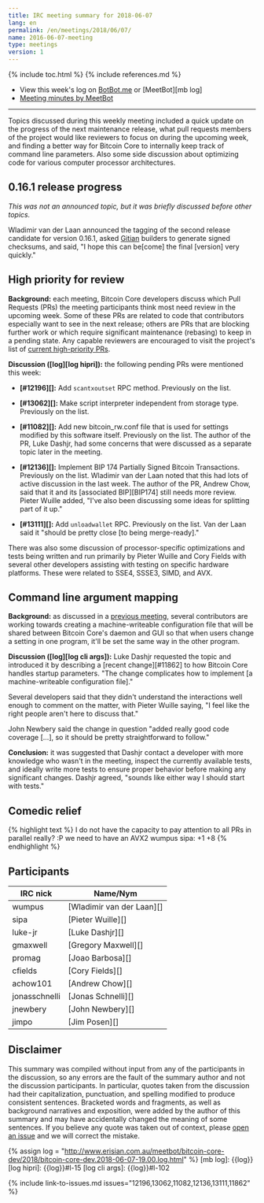 ```yaml
---
title: IRC meeting summary for 2018-06-07
lang: en
permalink: /en/meetings/2018/06/07/
name: 2016-06-07-meeting
type: meetings
version: 1
---
```

{% include toc.html %}
{% include references.md %}

- View this week's log on [BotBot.me](https://botbot.me/freenode/bitcoin-core-dev/msg/100892716/) or [MeetBot][mb log]
- [Meeting minutes by MeetBot](http://www.erisian.com.au/meetbot/bitcoin-core-dev/2018/bitcoin-core-dev.2018-06-07-19.00.html)

---

Topics discussed during this weekly meeting included a quick update on
the progress of the next maintenance release, what pull requests members
of the project would like reviewers to focus on during the upcoming
week, and finding a better way for Bitcoin Core to internally keep track
of command line parameters.   Also some side discussion about optimizing
code for various computer processor architectures.

## 0.16.1 release progress

*This was not an announced topic, but it was briefly discussed before
other topics.*

Wladimir van der Laan announced the tagging of the second release
candidate for version 0.16.1, asked [Gitian][] builders to generate
signed checksums, and said, "I hope this can be[come] the final
[version] very quickly."

## High priority for review

**Background:** each meeting, Bitcoin Core developers discuss which Pull
Requests (PRs) the meeting participants think most need review in the
upcoming week.  Some of these PRs are related to code that contributors
especially want to see in the next release; others are PRs that are
blocking further work or which require significant maintenance (rebasing)
to keep in a pending state.  Any capable reviewers are encouraged to
visit the project's list of [current high-priority
PRs][].

**Discussion ([log][log hipri]):** the following pending PRs were
mentioned this week:

- **[#12196][]:** Add `scantxoutset` RPC method. Previously on the list.

- **[#13062][]:** Make script interpreter independent from storage type.
  Previously on the list.

- **[#11082][]:** Add new bitcoin_rw.conf file that is used for settings
  modified by this software itself.  Previously on the list.  The author
  of the PR, Luke Dashjr, had some concerns that were discussed as a
  separate topic later in the meeting.

- **[#12136][]:** Implement BIP 174 Partially Signed Bitcoin
  Transactions.  Previously on the list.  Wladimir van der Laan noted
  that this had lots of active discussion in the last week. The author
  of the PR, Andrew Chow, said that it and its [associated BIP][BIP174]
  still needs more review.  Pieter Wuille added, "I've also been
  discussing some ideas for splitting part of it up."

- **[#13111][]:** Add `unloadwallet` RPC.  Previously on the list.  Van der Laan
  said it "should be pretty close [to being merge-ready]."

There was also some discussion of processor-specific optimizations and
tests being written and run primarily by Pieter Wuille and Cory Fields
with several other developers assisting with testing on specific
hardware platforms.  These were related to SSE4, SSSE3, SIMD, and AVX.

## Command line argument mapping

**Background:** as discussed in a [previous meeting][rw conf meet
notes], several contributors are working towards creating a
machine-writeable configuration file that will be shared between Bitcoin
Core's daemon and GUI so that when users change a setting in one
program, it'll be set the same way in the other program.

**Discussion ([log][log cli args]):** Luke Dashjr requested the topic
and introduced it by describing a [recent change][#11862] to how Bitcoin
Core handles startup parameters.  "The change complicates how to
implement [a machine-writeable configuration file]."

Several developers said that they didn't understand the interactions
well enough to comment on the matter, with Pieter Wuille saying, "I feel
like the right people aren't here to discuss that."

John Newbery said the change in question "added really good code
coverage [...], so it should be pretty straightforward to follow."

**Conclusion:** it was suggested that Dashjr contact a developer with
more knowledge who wasn't in the meeting, inspect the currently
available tests, and ideally write more tests to ensure proper behavior
before making any significant changes.  Dashjr agreed, "sounds like
either way I should start with tests."

## Comedic relief

{% highlight text %}
<wumpus> I do not have the capacity to pay attention to
         all PRs in parallel
<promag> really? :P
<sipa> we need to have an AVX2 wumpus
<wumpus> sipa: +1
<sipa> +8
{% endhighlight %}


## Participants

| IRC nick        | Name/Nym                  |
|-----------------|---------------------------|
| wumpus          | [Wladimir van der Laan][] |
| sipa            | [Pieter Wuille][]         |
| luke-jr         | [Luke Dashjr][]           |
| gmaxwell        | [Gregory Maxwell][]       |
| promag          | [Joao Barbosa][]          |
| cfields         | [Cory Fields][]           |
| achow101        | [Andrew Chow][]           |
| jonasschnelli   | [Jonas Schnelli][]        |
| jnewbery        | [John Newbery][]          |
| jimpo           | [Jim Posen][]             |

## Disclaimer

This summary was compiled without input from any of the participants in
the discussion, so any errors are the fault of the summary author and
not the discussion participants.  In particular, quotes taken from the
discussion had their capitalization, punctuation, and spelling modified
to produce consistent sentences.  Bracketed words and fragments, as well
as background narratives and exposition, were added by the author of
this summary and may have accidentally changed the meaning of some
sentences.  If you believe any quote was taken out of context, please
[open an issue](https://github.com/bitcoin-core/bitcoincore.org/issues/new)
and we will correct the mistake.

[current high-priority PRs]: https://github.com/bitcoin/bitcoin/projects/8
[gitian]: https://github.com/bitcoin-core/gitian.sigs
[rw conf meet notes]: /en/meetings/2018/05/24/#gui-prune-setting-and-writable-config-files

{% assign log = "http://www.erisian.com.au/meetbot/bitcoin-core-dev/2018/bitcoin-core-dev.2018-06-07-19.00.log.html" %}
[mb log]: {{log}}
[log hipri]: {{log}}#l-15
[log cli args]: {{log}}#l-102

{% include link-to-issues.md issues="12196,13062,11082,12136,13111,11862" %}
